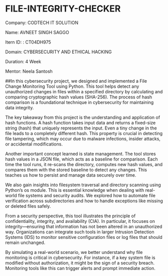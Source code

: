 # FILE-INTEGRITY-CHECKER

Company: CODTECH IT SOLUTION

Name: AVNEET SINGH SAGGO

Itern ID: : CT04DH975

Domain: CYBERSECURITY AND ETHICAL HACKING

Duration: 4 Week

Mentor: Neela Santosh

##In this cybersecurity project, we designed and implemented a File Change Monitoring Tool using Python. This tool helps detect any unauthorized changes in files within a specified directory by calculating and comparing cryptographic hash values (SHA-256). The process of hash comparison is a foundational technique in cybersecurity for maintaining data integrity.

The key takeaway from this project is the understanding and application of hash functions. A hash function takes input data and returns a fixed-size string (hash) that uniquely represents the input. Even a tiny change in the file leads to a completely different hash. This property is crucial in detecting file tampering, which may occur due to malware infections, insider attacks, or accidental modifications.

Another important concept learned is state management. The tool stores hash values in a JSON file, which acts as a baseline for comparison. Each time the tool runs, it re-scans the directory, computes new hash values, and compares them with the stored baseline to detect any changes. This teaches us how to persist and manage data securely over time.

We also gain insights into filesystem traversal and directory scanning using Python’s os module. This is essential knowledge when dealing with real-world file systems and security audits. We explored how to automate file verification across subdirectories and how to handle exceptions like missing or deleted files safely.

From a security perspective, this tool illustrates the principle of confidentiality, integrity, and availability (CIA). In particular, it focuses on integrity—ensuring that information has not been altered in an unauthorized way. Organizations can integrate such tools in larger Intrusion Detection Systems (IDS) to monitor sensitive configuration files or log files that should remain unchanged.

By simulating a real-world scenario, we better understand why file monitoring is critical in cybersecurity. For instance, if a key system file is modified without authorization, it might be the sign of a security breach. Monitoring tools like this can trigger alerts and prompt immediate action.
